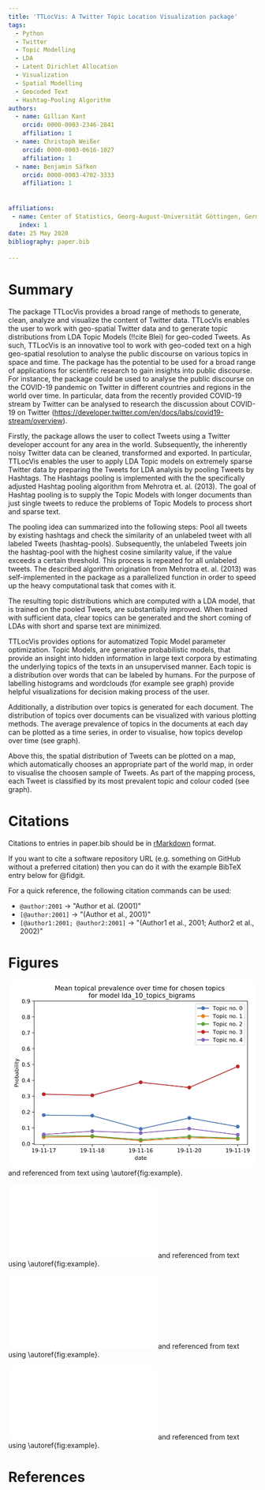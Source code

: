 ```yaml
---
title: 'TTLocVis: A Twitter Topic Location Visualization package'
tags:
  - Python
  - Twitter
  - Topic Modelling
  - LDA
  - Latent Dirichlet Allocation
  - Visualization
  - Spatial Modelling
  - Geocoded Text
  - Hashtag-Pooling Algorithm
authors:
  - name: Gillian Kant
    orcid: 0000-0003-2346-2841
    affiliation: 1
  - name: Christoph Weißer
    orcid: 0000-0003-0616-1027
    affiliation: 1
  - name: Benjamin Säfken
    orcid: 0000-0003-4702-3333
    affiliation: 1


affiliations:
 - name: Center of Statistics, Georg-August-Universität Göttingen, Germany
   index: 1
date: 25 May 2020
bibliography: paper.bib

---
```


# Summary

The package TTLocVis provides a broad range of methods to generate, clean, analyze and visualize the content of Twitter data.
TTLocVis enables the user to work with geo-spatial Twitter data and to generate topic distributions from LDA Topic Models (!!cite Blei) 
for geo-coded Tweets. As such, TTLocVis is an innovative tool to work with geo-coded text on a high geo-spatial resolution to 
analyse the public discourse on various topics in space and time. The package has the potential to be used for a broad range of applications 
for scientific research to gain insights into public discourse. For instance, the package could be used to analyse the public discourse on
the COVID-19 pandemic on Twitter in different countries and regions in the world over time. In particular, 
data from the recently provided COVID-19 stream by Twitter can be analysed to research the discussion about COVID-19 on Twitter 
(https://developer.twitter.com/en/docs/labs/covid19-stream/overview). 

Firstly, the package allows the user to collect Tweets using a Twitter developer account for any area in the world.
Subsequently, the inherently noisy Twitter data can be cleaned, transformed and exported. 
In particular, TTLocVis enables the user to apply LDA Topic models on extremely sparse Twitter data by preparing the Tweets 
for LDA analysis by pooling Tweets by Hashtags. The Hashtags pooling is implemented with the the specifically adjusted 
Hashtag pooling algorithm from Mehrotra et. al. (2013). The goal of Hashtag pooling is to supply the Topic Models with longer documents 
than just single tweets to reduce the problems of Topic Models to process short and sparse text. 

The pooling idea can summarized into the following steps: Pool all tweets by existing hashtags and check the similarity of an unlabeled tweet
with all labeled Tweets (hashtag-pools). Subsequently, the unlabeled Tweets join the hashtag-pool with the highest cosine similarity value,
if the value exceeds a certain threshold. This process is repeated for all unlabeled tweets. The described algorithm origination from
Mehrotra et. al. (2013) was self-implemented in the package as a parallelized function in order to speed up the heavy computational task 
that comes with it.

The resulting topic distributions which are computed with a LDA model, that is trained on the pooled Tweets, are substantially
improved. When trained with sufficient data, clear topics can be generated and the short coming of LDAs with short 
and sparse text are minimized. 

TTLocVis provides options for automatized Topic Model parameter optimization. Topic Models, are generative probabilistic models, that  
provide an insight into hidden information in large text corpora by estimating the underlying topics of the texts in an unsupervised manner.
Each topic is a distribution over words that can be labeled by humans. For the purpose of labelling histograms and wordclouds
(for example see graph) provide helpful visualizations for decision making process of the user.

Additionally, a distribution over topics is generated for each document. The distribution of topics over documents
can be visualized with various plotting methods. The average prevalence of topics in the documents at each day can be 
plotted as a time series, in order to visualise, how topics develop over time (see graph).
 
Above this, the spatial distribution of Tweets can be plotted on a map, which automatically chooses an appropriate part of the world map,
in order to visualise the choosen sample of Tweets. As part of the mapping process, each Tweet is classified by its most 
prevalent topic and colour coded (see graph). 



# Citations

Citations to entries in paper.bib should be in
[rMarkdown](http://rmarkdown.rstudio.com/authoring_bibliographies_and_citations.html)
format.

If you want to cite a software repository URL (e.g. something on GitHub without a preferred
citation) then you can do it with the example BibTeX entry below for @fidgit.

For a quick reference, the following citation commands can be used:
- `@author:2001`  ->  "Author et al. (2001)"
- `[@author:2001]` -> "(Author et al., 2001)"
- `[@author1:2001; @author2:2001]` -> "(Author1 et al., 2001; Author2 et al., 2002)"

# Figures

![Time Series.\label{fig:example}](figures/time_series.png)
and referenced from text using \autoref{fig:example}.

![Word Cloud.\label{fig:example}](figures/word_cloud.pdf)
and referenced from text using \autoref{fig:example}.

![Word Cloud.\label{fig:example}](figures/word_map1.pdf)
and referenced from text using \autoref{fig:example}.

![Word Cloud.\label{fig:example}](figures/word_map2.pdf)
and referenced from text using \autoref{fig:example}.

# References

